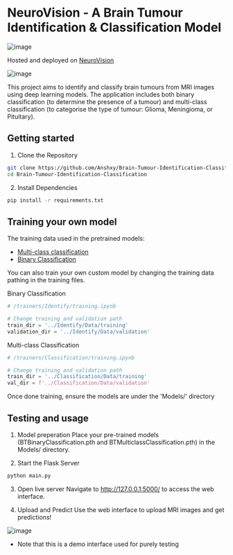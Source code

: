 # NeuroVision - A Brain Tumour Identification & Classification Model

![image](https://github.com/Anshxy/Brain-Tumour-Identification-Classification/assets/96556167/b8d6b94b-41fd-49b7-9fb6-f3ca3880ad6f)

Hosted and deployed on [NeuroVision](https://braintumourdetect.vercel.app/)

![image](https://github.com/Anshxy/Brain-Tumour-Identification-Classification/assets/96556167/d89d4f12-916a-49af-a6c0-5f9b4f043384)

This project aims to identify and classify brain tumours from MRI images using deep learning models. The application includes both binary classification (to determine the presence of a tumour) and multi-class classification (to categorise the type of tumour: Glioma, Meningioma, or Pituitary).

## Getting started

1. Clone the Repository
```bash
git clone https://github.com/Anshxy/Brain-Tumour-Identification-Classification.git
cd Brain-Tumour-Identification-Classification
```

2. Install Dependencies
```bash
pip install -r requirements.txt
```

## Training your own model

The training data used in the pretrained models:
- [Multi-class classification](https://www.kaggle.com/datasets/masoudnickparvar/brain-tumor-mri-dataset?select=Training)
- [Binary Classification](https://www.kaggle.com/datasets/abhranta/brain-tumor-detection-mri/data)

You can also train your own custom model by changing the training data pathing in the training files.

Binary Classification
```Python
# /trainers/Identify/training.ipynb

# Change training and validation path
train_dir = '../Identify/Data/training'
validation_dir = '../Identify/Data/validation' 
```

Multi-class Classification
```Python
# /trainers/Classification/training.ipynb

# Change training and validation path
train_dir = '../Classification/Data/training'
val_dir = f'../Classification/Data/validation'
```

Once done training, ensure the models are under the 'Models/' directory

## Testing and usage

1. Model preperation
Place your pre-trained models (BTBinaryClassification.pth and BTMulticlassClassification.pth) in the Models/ directory.

3. Start the Flask Server
```bash
python main.py
```
3. Open live server
Navigate to http://127.0.0.1:5000/ to access the web interface.

5. Upload and Predict
Use the web interface to upload MRI images and get predictions!

![image](https://github.com/Anshxy/Brain-Tumour-Identification-Classification/assets/96556167/010546df-2612-48ed-a310-0c679220708a)
- Note that this is a demo interface used for purely testing
